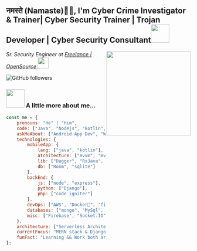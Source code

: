 <h2>नमस्ते (Namaste)🙏🏻, I'm Cyber Crime Investigator & Trainer| Cyber Security Trainer | Trojan Developer | Cyber Security Consultant<img src="https://media.giphy.com/media/xUOrwizmKFlodO7tEk/giphy.gif" width="50"></h2>
<img align='right' src="https://media.giphy.com/media/xUOrwizmKFlodO7tEk/giphy.gif" width="230">
<p><em>Sr. Security Engineer at <a href="https://www.github.com/appcrafted"> Freelance | OpenSource </a><img src="https://media.giphy.com/media/xUOrwizmKFlodO7tEk/giphy.gif" width="30"> 
</em></p>

![GitHub followers](https://img.shields.io/github/followers/appcrafted?label=Follow&style=social)


### <img src="https://media.giphy.com/media/HCkbgKLdLWq3OCV8YM/giphy.gif" width="50"> A little more about me...  

```javascript
const me = {
    pronouns: "He" | "Him",
    code: ["Java", "Nodejs", "kotlin", "Python", "php"],
    askMeAbout: ["Android App Dev", "Web App Dev", "Android Trojans", "Cyber Security"],
    technologies: {
        mobileApp: {
            lang: ["java", "kotlin"],
            atchitecture: ["mvvm", "mvc", "mvp"],
            lib: ["Dagger", "RxJava", "Retrofit"]
            db: ["Room", "sqlite"]
        },
        backEnd: {
            js: ["node", "express"],
            python: ["Django"],
            php: ["code igniter"]
        },
        devOps: ["AWS", "Docker🐳", "firebase", "Nginx". "Heroku"],
        databases: ["mongo", "MySql", "sqlite"],
        misc: ["Firebase", "Socket.IO", "Web RTC", "Android Library AAR"]
    },
    architecture: ["Serverless Architecture", "Android applications", "Single page applications"],
    currentFocus: "MERN stack & Django Backend",
    funFact: "Learning && Work both are never ending process"
};
```
